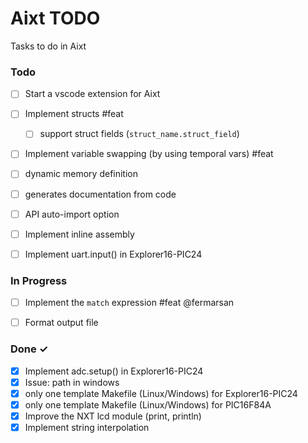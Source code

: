 # Aixt TODO

Tasks to do in Aixt 

### Todo

- [ ] Start a vscode extension for Aixt
- [ ] Implement structs #feat
    - [ ] support struct fields (`struct_name.struct_field`)
- [ ] Implement variable swapping (by using temporal vars) #feat
- [ ] dynamic memory definition
- [ ] generates documentation from code
- [ ] API auto-import option
- [ ] Implement inline assembly
- [ ] Implement uart.input() in Explorer16-PIC24


### In Progress

- [ ] Implement the `match` expression #feat @fermarsan
- [ ] Format output file


### Done ✓

- [x] Implement adc.setup() in Explorer16-PIC24
- [x] Issue: path in windows
- [x] only one template Makefile (Linux/Windows) for Explorer16-PIC24
- [x] only one template Makefile (Linux/Windows) for PIC16F84A
- [x] Improve the NXT lcd module (print, println)  
- [x] Implement string interpolation
